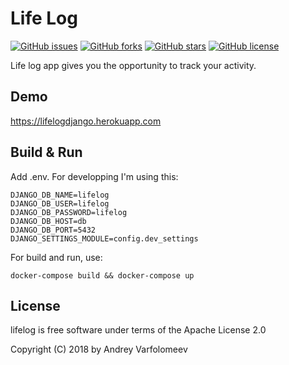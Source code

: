 # Life Log

[![GitHub issues](https://img.shields.io/github/issues/andreyvpng/lifelog.svg)](https://github.com/andreyvpng/lifelog/issues)
[![GitHub forks](https://img.shields.io/github/forks/andreyvpng/lifelog.svg)](https://github.com/andreyvpng/lifelog/network)
[![GitHub stars](https://img.shields.io/github/stars/andreyvpng/lifelog.svg)](https://github.com/andreyvpng/lifelog/stargazers)
[![GitHub license](https://img.shields.io/github/license/andreyvpng/lifelog.svg)](https://github.com/andreyvpng/lifelog/blob/master/LICENSE)

Life log app gives you the opportunity to track your activity.

## Demo

https://lifelogdjango.herokuapp.com

## Build & Run

Add .env. For developping I'm using this:

    DJANGO_DB_NAME=lifelog
    DJANGO_DB_USER=lifelog
    DJANGO_DB_PASSWORD=lifelog
    DJANGO_DB_HOST=db
    DJANGO_DB_PORT=5432
    DJANGO_SETTINGS_MODULE=config.dev_settings

For build and run, use:

    docker-compose build && docker-compose up

## License

lifelog is free software under terms of the Apache License 2.0

Copyright (C) 2018 by Andrey Varfolomeev

